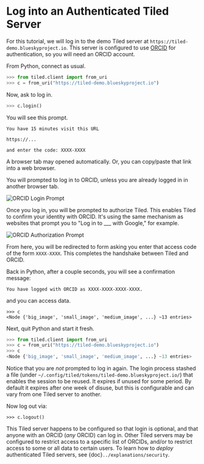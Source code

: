 # Log into an Authenticated Tiled Server

For this tutorial, we will log in to the demo Tiled server at
`https://tiled-demo.blueskyproject.io`. This server is configured to use
[ORCID](https://orcid.org) for authentication, so you will need an ORCID
account.

From Python, connect as usual.

```python
>>> from tiled.client import from_uri
>>> c = from_uri("https://tiled-demo.blueskyproject.io")
```

Now, ask to log in.

```python
>>> c.login()
```

You will see this prompt.

```
You have 15 minutes visit this URL

https://...

and enter the code: XXXX-XXXX
```

A browser tab may opened automatically. Or, you can copy/paste that link into a web browser.

You will prompted to log in to ORCID, unless you are already logged in in
another browser tab.

![ORCID Login Prompt](../_static/orcid-login.png)

Once you log in, you will be prompted to authorize Tiled. This enables
Tiled to confirm your identity with ORCID. It's using the same mechanism as
websites that prompt you to "Log in to ___ with Google," for example.

![ORCID Authorization Prompt](../_static/orcid-authorize.png)

From here, you will be redirected to form asking you enter that access code
of the form `XXXX-XXXX`. This completes the handshake between Tiled and ORCID.

Back in Python, after a couple seconds, you will see a confirmation message:

```
You have logged with ORCID as XXXX-XXXX-XXXX-XXXX.
```

and you can access data.

```
>>> c
<Node {'big_image', 'small_image', 'medium_image', ...} ~13 entries>
```

Next, quit Python and start it fresh.

```python
>>> from tiled.client import from_uri
>>> c = from_uri("https://tiled-demo.blueskyproject.io")
>>> c
<Node {'big_image', 'small_image', 'medium_image', ...} ~13 entries>
```

Notice that you are _not_ prompted to log in again. The login process
stashed a file (under `~/.config/tiled/tokens/tiled-demo.blueskyproject.io/`)
that enables the session to be reused. It expires if unused for some period. By
default it expires after one week of disuse, but this is configurable and can
vary from one Tiled server to another.

Now log out via:

```
>>> c.logout()
```

This Tiled server happens to be configured so that login is optional, and that
anyone with an ORCID (_any_ ORCID) can log in. Other Tiled servers may be configured to
restrict access to a specific list of ORCIDs, and/or to restrict access to some or
all data to certain users. To learn how to _deploy_ authenticated Tiled
servers, see {doc}`../explanations/security`.
